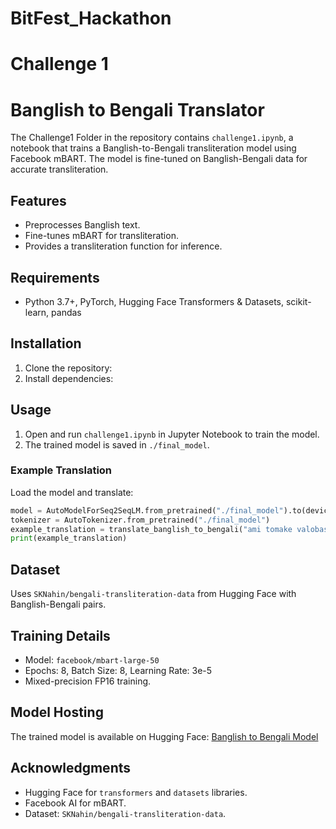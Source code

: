 # BitFest_Hackathon
# Challenge 1
# Banglish to Bengali Translator

The Challenge1 Folder in the repository contains `challenge1.ipynb`, a notebook that trains a Banglish-to-Bengali transliteration model using Facebook mBART. The model is fine-tuned on Banglish-Bengali data for accurate transliteration.

## Features
- Preprocesses Banglish text.
- Fine-tunes mBART for transliteration.
- Provides a transliteration function for inference.

## Requirements
- Python 3.7+, PyTorch, Hugging Face Transformers & Datasets, scikit-learn, pandas

## Installation
1. Clone the repository:
 2. Install dependencies:
 

## Usage
1. Open and run `challenge1.ipynb` in Jupyter Notebook to train the model.
2. The trained model is saved in `./final_model`.

### Example Translation
Load the model and translate:
```python
model = AutoModelForSeq2SeqLM.from_pretrained("./final_model").to(device)
tokenizer = AutoTokenizer.from_pretrained("./final_model")
example_translation = translate_banglish_to_bengali("ami tomake valobashi", model, tokenizer, device)
print(example_translation)
```

## Dataset
Uses `SKNahin/bengali-transliteration-data` from Hugging Face with Banglish-Bengali pairs.

## Training Details
- Model: `facebook/mbart-large-50`
- Epochs: 8, Batch Size: 8, Learning Rate: 3e-5
- Mixed-precision FP16 training.

## Model Hosting
The trained model is available on Hugging Face:
[Banglish to Bengali Model](https://huggingface.co/nowshining/banglishtobang)

## Acknowledgments
- Hugging Face for `transformers` and `datasets` libraries.
- Facebook AI for mBART.
- Dataset: `SKNahin/bengali-transliteration-data`.


